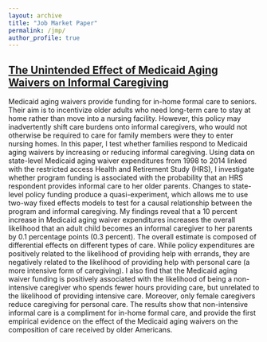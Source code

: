 ```yaml
---
layout: archive
title: "Job Market Paper"
permalink: /jmp/
author_profile: true
---
```


## [The Unintended Effect of Medicaid Aging Waivers on Informal Caregiving](https://emmazai.github.io/files/jmp_draft1117_Emma.pdf)

Medicaid aging waivers provide funding for in-home formal care to seniors. Their aim is
to incentivize older adults who need long-term care to stay at home rather than move into
a nursing facility. However, this policy may inadvertently shift care burdens onto informal
caregivers, who would not otherwise be required to care for family members were they to enter
nursing homes. In this paper, I test whether families respond to Medicaid aging waivers by
increasing or reducing informal caregiving. Using data on state-level Medicaid aging waiver
expenditures from 1998 to 2014 linked with the restricted access Health and Retirement Study
(HRS), I investigate whether program funding is associated with the probability that an HRS
respondent provides informal care to her older parents. Changes to state-level policy funding
produce a quasi-experiment, which allows me to use two-way fixed effects models to test for a
causal relationship between the program and informal caregiving. My findings reveal that a 10
percent increase in Medicaid aging waiver expenditures increases the overall likelihood that an
adult child becomes an informal caregiver to her parents by 0.1 percentage points (0.3 percent).
The overall estimate is composed of differential effects on different types of care. While policy
expenditures are positively related to the likelihood of providing help with errands, they are
negatively related to the likelihood of providing help with personal care (a more intensive form
of caregiving). I also find that the Medicaid aging waiver funding is positively associated with
the likelihood of being a non-intensive caregiver who spends fewer hours providing care, but
unrelated to the likelihood of providing intensive care. Moreover, only female caregivers reduce
caregiving for personal care. The results show that non-intensive informal care is a compliment
for in-home formal care, and provide the first empirical evidence on the effect of the Medicaid
aging waivers on the composition of care received by older Americans.
